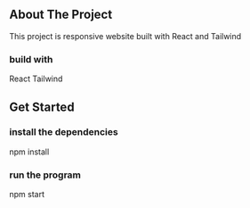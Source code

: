 ## About The Project
This project is responsive website built with React and Tailwind

### build with
React
Tailwind

## Get Started
### install the dependencies
npm install

### run the program
npm start


